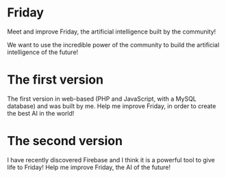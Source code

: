 # Friday
Meet and improve Friday, the artificial intelligence built by the community!

We want to use the incredible power of the community to build the artificial intelligence of the future!

# The first version
The first version in web-based (PHP and JavaScript, with a MySQL database) and was built by me. Help me improve Friday, in order to create the best AI in the world!

# The second version
I have recently discovered Firebase and I think it is a powerful tool to give life to Friday! Help me improve Friday, the AI of the future!
